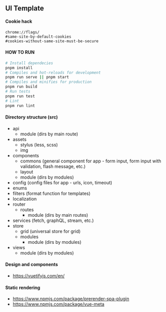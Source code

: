 ## UI Template

#### Cookie hack

```text
chrome://flags/
#same-site-by-default-cookies
#cookies-without-same-site-must-be-secure
```

#### HOW TO RUN

```bash
# Install dependecies
pnpm install
# Compiles and hot-reloads for development
pnpm run serve || pnpm start
# Compiles and minifies for production
pnpm run build
# Run tests
pnpm run test
# Lint
pnpm run lint
```

#### Directory structure (src)

- api
  - module (dirs by main route)
- assets
  - stylus (less, scss)
  - img
- components
  - commons (general component for app - form input, form input with validation, flash message, etc.)
  - layout
  - module (dirs by modules)
- config (config files for app - urls, icon, timeout)
- enums
- filters (format function for templates)
- localization
- router
  - routes
    - module (dirs by main routes)
- services (fetch, graphQL, stream, etc.)
- store
  - grid (universal store for grid)
  - modules
    - module (dirs by modules)
- views
  - module (dirs by modules)

#### Design and components

- https://vuetifyjs.com/en/

#### Static rendering

- https://www.npmjs.com/package/prerender-spa-plugin
- https://www.npmjs.com/package/vue-meta
